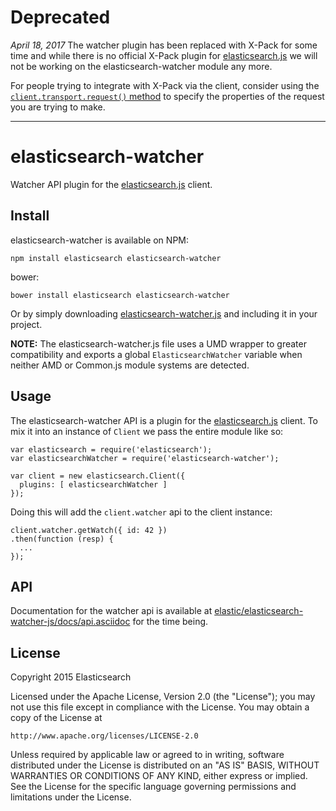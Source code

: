 # Deprecated

*April 18, 2017*
The watcher plugin has been replaced with X-Pack for some time and while there is no official X-Pack plugin for [elasticsearch.js](https://github.com/elastic/elasticsearch-js) we will not be working on the elasticsearch-watcher module any more.

For people trying to integrate with X-Pack via the client, consider using the [`client.transport.request()` method](https://www.elastic.co/guide/en/elasticsearch/client/javascript-api/current/transport-reference.html#_request_params_callback) to specify the properties of the request you are trying to make.

---

# elasticsearch-watcher

Watcher API plugin for the [elasticsearch.js](https://github.com/elastic/elasticsearch-js) client.

<!--
[![Build Status](http://img.shields.io/travis/elastic/elasticsearch-watcher/master.svg?style=flat-square)](https://travis-ci.org/elastic/elasticsearch-master?branch=master)
[![Coverage Status](http://img.shields.io/coveralls/elastic/elasticsearch-watcher/master.svg?style=flat-square)](https://coveralls.io/r/elastic/elasticsearch-master?branch=4.0)
[![Dependencies up to date](http://img.shields.io/david/elastic/elasticsearch-master.svg?style=flat-square)](https://david-dm.org/elastic/elasticsearch-master)
-->

## Install

elasticsearch-watcher is available on NPM:

```
npm install elasticsearch elasticsearch-watcher
```

bower:

```
bower install elasticsearch elasticsearch-watcher
```

Or by simply downloading [elasticsearch-watcher.js](elasticsearch-watcher.js) and including it in your project.

**NOTE:** The elasticsearch-watcher.js file uses a UMD wrapper to greater compatibility and exports a global `ElasticsearchWatcher` variable when neither AMD or Common.js module systems are detected.

## Usage

The elasticsearch-watcher API is a plugin for the [elasticsearch.js](https://github.com/elastic/elasticsearch-js) client. To mix it into an instance of `Client` we pass the entire module like so:

```
var elasticsearch = require('elasticsearch');
var elasticsearchWatcher = require('elasticsearch-watcher');

var client = new elasticsearch.Client({
  plugins: [ elasticsearchWatcher ]
});
```

Doing this will add the `client.watcher` api to the client instance:
```
client.watcher.getWatch({ id: 42 })
.then(function (resp) {
  ...
});
```

## API

Documentation for the watcher api is available at [elastic/elasticsearch-watcher-js/docs/api.asciidoc](https://github.com/elastic/elasticsearch-watcher-js/blob/master/docs/api.asciidoc) for the time being.

## License

Copyright 2015 Elasticsearch

Licensed under the Apache License, Version 2.0 (the "License");
you may not use this file except in compliance with the License.
You may obtain a copy of the License at

    http://www.apache.org/licenses/LICENSE-2.0

Unless required by applicable law or agreed to in writing, software
distributed under the License is distributed on an "AS IS" BASIS,
WITHOUT WARRANTIES OR CONDITIONS OF ANY KIND, either express or implied.
See the License for the specific language governing permissions and
limitations under the License.
